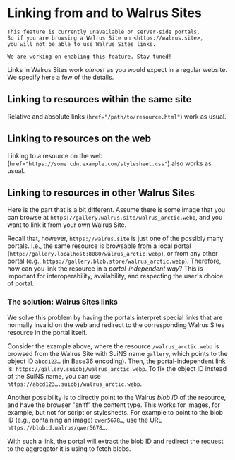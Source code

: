 # Linking from and to Walrus Sites

``` admonish warning title="Walrus Sites links are currently unavailable"
This feature is currently unavailable on server-side portals.
So if you are browsing a Walrus Site on <https://walrus.site>,
you will not be able to use Walrus Sites links.

We are working on enabling this feature. Stay tuned!
```

Links in Walrus Sites work *almost* as you would expect in a regular website. We specify here a few
of the details.

## Linking to resources within the same site

Relative and absolute links (`href="/path/to/resource.html"`) work as usual.

## Linking to resources on the web

Linking to a resource on the web (`href="https://some.cdn.example.com/stylesheet.css"`) also works
as usual.

## Linking to resources in other Walrus Sites

Here is the part that is a bit different. Assume there is some image that you can browse at
`https://gallery.walrus.site/walrus_arctic.webp`, and you want to link it from your own Walrus Site.

Recall that, however, `https://walrus.site` is just one of the possibly many portals. I.e., the same
resource is browsable from a local portal (`http://gallery.localhost:8080/walrus_arctic.webp`), or
from any other portal (e.g., `https://gallery.blob.store/walrus_arctic.webp`). Therefore, how
can you link the resource in a *portal-independent way*? This is important for interoperability,
availability, and respecting the user's choice of portal.

### The solution: Walrus Sites links

We solve this problem by having the portals interpret special links that are normally invalid on
the web and redirect to the corresponding Walrus Sites resource in the portal itself.

Consider the example above, where the resource `/walrus_arctic.webp` is browsed from the Walrus Site
with SuiNS name `gallery`, which points to the object ID `abcd123…` (in Base36 encoding). Then,
the portal-independent link is: `https://gallery.suiobj/walrus_arctic.webp`. To fix the object ID
instead of the SuiNS name, you can use `https://abcd123….suiobj/walrus_arctic.webp`.

Another possibility is to directly point to the Walrus *blob ID* of the resource, and have the
browser "sniff" the content type. This works for images, for example, but not for script or
stylesheets. For example to point to the blob ID (e.g., containing an image) `qwer5678…`, use the
URL `https://blobid.walrus/qwer5678…`.

With such a link, the portal will extract the blob ID and redirect the request to the aggregator it
is using to fetch blobs.
